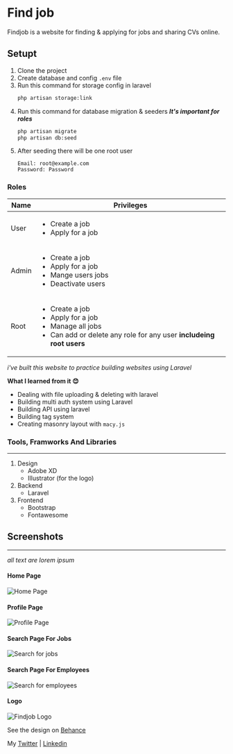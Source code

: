 # **Find job**
Findjob is a website for finding & applying for jobs and sharing CVs online.

## **Setupt**
1. Clone the project
2. Create database and config `.env` file
3. Run this command for storage config in laravel
    ```bash
    php artisan storage:link
    ```
4. Run this command for database migration & seeders **_It's important for roles_**
    ```bash
    php artisan migrate
    php artisan db:seed
    ```
5. After seeding there will be one root user
    ```
    Email: root@example.com
    Password: Password
    ```

### **Roles**
| Name  | Privileges |
|-------|--------|
|User   |<ul><li>Create a job</li><li>Apply for a job</li></ul>|
|Admin  |<ul><li>Create a job</li><li>Apply for a job</li><li>Mange users jobs</li><li>Deactivate users</li></ul>|
|Root  |<ul><li>Create a job</li><li>Apply for a job</li><li>Manage all jobs</li><li>Can add or delete any role for any user **includeing root users**</li></ul>|

_i've built this website to practice building websites using Laravel_

**What I learned from it 😊**
* Dealing with file uploading & deleting with laravel
* Building multi auth system using Laravel
* Building API using laravel
* Building tag system
* Creating masonry layout with `macy.js`

### **Tools, Framworks And Libraries**
--------------------------------------
1. Design
    * Adobe XD
    * Illustrator (for the logo)
2. Backend
    * Laravel
3. Frontend
    * Bootstrap
    * Fontawesome

## **Screenshots** 
------------------------
_all text are lorem ipsum_
#### **Home Page**
![Home Page](screenshots/home.png)

#### **Profile Page**
![Profile Page](screenshots/profile.png)

#### **Search Page For Jobs**
![Search for jobs](screenshots/search_job.png)

#### **Search Page For Employees**
![Search for employees](screenshots/search_employee.png)

#### **Logo**
![Findjob Logo](screenshots/logo.png)


See the design on 
[Behance](https://www.behance.net/gallery/92290643/Findjob-website)

My
[Twitter](https://twitter.com/MrMohamed98) | 
[Linkedin](https://www.linkedin.com/in/mohamed-abdallah-b731b61a2/)
